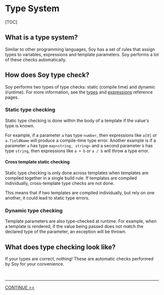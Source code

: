 # Type System

[TOC]

## What is a type system?

Similar to other programming languages, Soy has a set of rules that assign types
to variables, expressions and template parameters. Soy performs a lot of these
checks automatically.

## How does Soy type check?

Soy performs two types of type checks: static (compile time) and dynamic
(runtime). For more information, see the [types](../reference/types.md) and
[expressions](../reference/expressions.md) reference pages.

### Static type checking

Static type checking is done within the body of a template if the value's type
is known.

For example, if a parameter `a` has type `number`, then expressions like `a[0]`
or `a.fieldName` will produce a compile-time type error. Another example is if a
parameter `a` has type `map<string, string>` and a second parameter `b` has type
`string`, then expressions like `a + b` or `a / b` will throw a type error.

#### Cross template static checking

Static type checking is only done across templates when templates are compiled
together in a single build rule. If templates are compiled individually,
cross-template type checks are not done.

This means that if two templates are compiled individually, but rely on one
another, it could lead to static type errors.

### Dynamic type checking

Template parameters are also type-checked at runtime. For example, when a
template is rendered, if the value being passed does not match the declared type
of the parameter, an exception will be thrown.

## What does type checking look like?

If your types are correct, nothing! These are automatic checks performed by Soy
for your convenience.

<br>

--------------------------------------------------------------------------------

<section class="nextButton"><a href="ij-data.md">CONTINUE >></a></section>

<br>
